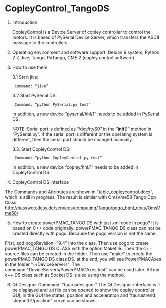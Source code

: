 # CopleyControl_TangoDS

1. Introduction

	CopleyControl is a Device Server of copley controller to control the motors. It is based of PySerial Device Server, which transfers the ASCII message to the controllers. 

2. Operating environment and software support: 
	Debian 9 system,
	Python 2.7,
	Jive, 
	Tango, PyTango,
	CME 2 (copley control software)

3. How to use them. 

	3.1 Start jive:

 		Command: “jive”

	3.2 Start PySerial DS:

 		Command: “python PySerial.py test”

	In addition, a new device “pyserial/hhl/1” needs to be added in PySerial DS. 


	NOTE: Serial port is defined as “/dev/ttyS0” in the “__init__()” method in “PySerial.py”. If the serial port is different or the operating system is different, then the serial port should be changed manually. 

	3.3. Start CopleyControl DS:

 		Command: “python CopleyControl.py test”

	In addition, a new device “copley/hhl/1” needs to be added in CopleyControl DS. 



4. CopleyControl DS interface 

The Commands and Attributes are shown in "table_copleycontrol.docx", which is still in progress. The result is similar with OmsVme58 Tango Cpp Class: http://hasyweb.desy.de/services/computing/Tango/pogo_html_docu/OmsVme58/

5. How to create powerPMAC_TANGO DS with just xmi code in pogo? It is based on C++ code originally.
powerPMAC_TANGO DS class can not be created directly with pogo. Because the pogo version is not the same.

Frist, add pogoRevision="9.4" into the class. <classes name="PowerPMACAxes" pogoRevision="9.4">
	Then use pogo to create powerPMAC_TANGO DS CLASS with the option Makefile. Then the c++ source files can be created in the folder. Then use "make" to create the powerPMAC_TANGO DS class DS. at the end, you will see PowerPMACAxes in the folder "~/DeviceServers". The command:"DeviceServers/PowerPMACAxes test" can be used later. All my c++ DS class such as Socket DS is also using the method. 

6. Qt Designer
  Command: "taurusdesigner"
  The Qt Designer interface will be displayed and .ui file can be opened to show the copley controller GUI, in the GUI the states, position and acceleration and "taurustrend stepnet01/position" curve can be shown.



	
